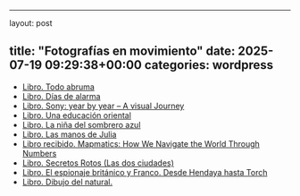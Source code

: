 
---
layout: post

title:  "Fotografías en movimiento"
date:   2025-07-19 09:29:38+00:00
categories: wordpress
---
*  [Libro. Todo abruma](https://fotografiasenmovimiento.wordpress.com/2025/07/19/libro-todo-abruma/)
*  [Libro. Días de alarma](https://fotografiasenmovimiento.wordpress.com/2025/07/15/libro-dias-de-alarma/)
*  [Libro. Sony: year by year – A visual Journey](https://fotografiasenmovimiento.wordpress.com/2025/07/01/libro-sony-year-by-year-a-visual-journey/)
*  [Libro. Una educación oriental](https://fotografiasenmovimiento.wordpress.com/2025/06/29/libro-una-educacion-oriental/)
*  [Libro. La niña del sombrero azul](https://fotografiasenmovimiento.wordpress.com/2025/06/28/libro-la-nina-del-sombrero-azul/)
*  [Libro. Las manos de Julia](https://fotografiasenmovimiento.wordpress.com/2025/06/27/libro-las-manos-de-julia/)
*  [Libro recibido. Mapmatics: How We Navigate the World Through Numbers](https://fotografiasenmovimiento.wordpress.com/2025/06/13/libro-recibido-mapmatics-how-we-navigate-the-world-through-numbers/)
*  [Libro. Secretos Rotos (Las dos ciudades)](https://fotografiasenmovimiento.wordpress.com/2025/06/12/libro-secretos-rotos-las-dos-ciudades/)
*  [Libro. El espionaje británico y Franco. Desde Hendaya hasta Torch](https://fotografiasenmovimiento.wordpress.com/2025/05/17/libro-el-espionaje-britanico-y-franco-desde-hendaya-hasta-torch/)
*  [Libro. Dibujo del natural.](https://fotografiasenmovimiento.wordpress.com/2025/05/15/libro-dibujo-del-natural/)
